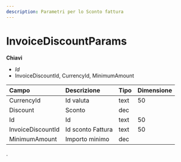 ```yaml
---
description: Parametri per lo Sconto fattura
---
```


# InvoiceDiscountParams

**Chiavi**

* _Id_
* InvoiceDiscountId, CurrencyId, MinimumAmount

| Campo | Descrizione | Tipo | Dimensione |
| :--- | :--- | :--- | :--- |
| CurrencyId | Id valuta | text | 50 |
| Discount | Sconto | dec |  |
| Id | Id | text | 50 |
| InvoiceDiscountId | Id sconto Fattura | text | 50 |
| MinimumAmount | Importo minimo | dec |  |
.